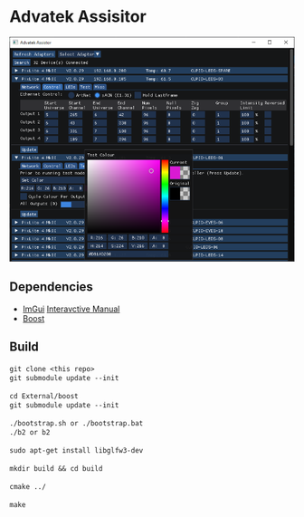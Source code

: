 # Advatek Assisitor

![preview](img/preview2.png)

## Dependencies

  - [ImGui](https://github.com/ocornut/imgui) [Interavctive Manual](https://pthom.github.io/imgui_manual_online/manual/imgui_manual.html)  
  - [Boost](https://github.com/boostorg/boost)  

## Build
    
    git clone <this repo>
    git submodule update --init
    
    cd External/boost
    git submodule update --init

    ./bootstrap.sh or ./bootstrap.bat
    ./b2 or b2
    
    sudo apt-get install libglfw3-dev
    
    mkdir build && cd build
    
    cmake ../
    
    make

